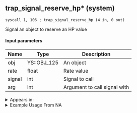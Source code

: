 ## trap_signal_reserve_hp* (system)

`syscall 1, 106 ; trap_signal_reserve_hp (4 in, 0 out)`

Signal an object to reserve an HP value

#### Input parameters
| Name | Type | Description
|------|------|------------
| obj   | YS::OBJ_125   | An object
| rate   | float   | Rate value
| signal   | int   | Signal to call
| arg   | int   | Argument to call signal with




<details>
	<summary>Appears in:</summary>

</details>

<details>
	<summary>Example Usage From NA</summary>

</details>

